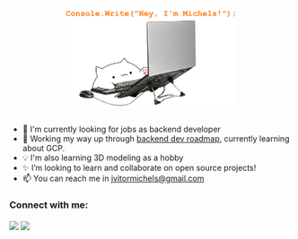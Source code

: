 <div align="center">
  <img src="hey.png" align="center" width="60%">
</div>

<br>

- 🔭 I'm currently looking for jobs as backend developer
- 🌱 Working my way up through [backend dev roadmap](https://roadmap.sh/backend), currently learning about GCP.
- 💡 I'm also learning 3D modeling as a hobby 
- ✨ I’m looking to learn and collaborate on open source projects!
- 📫 You can reach me in jvitormichels@gmail.com

<p align="left">
  <h3 align="left">Connect with me:</h3>
  <a href="https://www.linkedin.com/in/jo%C3%A3o-vitor-michels-b70a56197/" target="blank"><img align="center" src="https://cdn2.iconfinder.com/data/icons/social-media-applications/64/social_media_applications_14-linkedin-256.png"height="30"/></a>
  <a href="https://www.instagram.com/mirjels/" target="blank"><img align="center" src="https://cdn2.iconfinder.com/data/icons/social-media-applications/64/social_media_applications_3-instagram-256.png" height="30" /></a>
</p>

<!--
<p>&nbsp;<img align="center" src="https://github-readme-stats.vercel.app/api?username=jvitormichels&theme=dark&show_icons=true"/></p>

<!--
**jvitormichels/jvitormichels** is a ✨ _special_ ✨ repository because its `README.md` (this file) appears on your GitHub profile.

Here are some ideas to get you started:

- 🔭 I’m currently working on ...
- 🌱 I’m currently learning OOP with C# ...
- 👯 I’m looking to collaborate on ...
- 🤔 I’m looking for help with ...
- 💬 Ask me about ...
- 📫 How to reach me: ...
- 😄 Pronouns: ...
- ⚡ Fun fact: ...
-->
